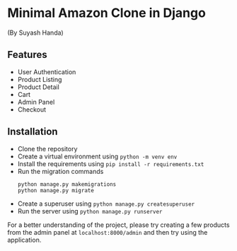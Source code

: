 # Minimal Amazon Clone in Django

(By Suyash Handa)

## Features

- User Authentication
- Product Listing
- Product Detail
- Cart
- Admin Panel
- Checkout

## Installation

- Clone the repository
- Create a virtual environment using `python -m venv env`
- Install the requirements using `pip install -r requirements.txt`
- Run the migration commands
  ```
  python manage.py makemigrations
  python manage.py migrate
  ```
- Create a superuser using `python manage.py createsuperuser`
- Run the server using `python manage.py runserver`

For a better understanding of the project, please try creating a few products from the admin panel at `localhost:8000/admin` and then try using the application.
